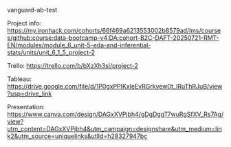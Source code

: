 vanguard-ab-test


Project info: https://my.ironhack.com/cohorts/66f469a6213553002b8579ad/lms/courses/github:course:data-bootcamp-v4:DA:cohort-B2C-DAFT-20250721-RMT-EN/modules/module_6_unit-5-eda-and-inferential-stats/units/unit_6_1_5_project-2

Trello: https://trello.com/b/bXzXh3si/project-2

Tableau: https://drive.google.com/file/d/1P0gxPPIKxleEvRGrkvew0t_lRuThRJuB/view?usp=drive_link

Presentation: https://www.canva.com/design/DAGxXVPjbh4/gDgDggT7wuRgSfXV_Rs7Ag/view?utm_content=DAGxXVPjbh4&utm_campaign=designshare&utm_medium=link2&utm_source=uniquelinks&utlId=h28327947bc



